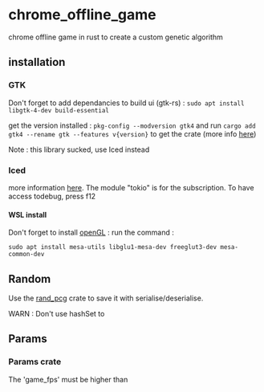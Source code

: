 # chrome_offline_game

chrome offline game in rust to create a custom genetic algorithm

## installation

### GTK

Don't forget to add dependancies to build ui (gtk-rs) : `sudo apt install libgtk-4-dev build-essential`

get the version installed : `pkg-config --modversion gtk4` and run `cargo add gtk4 --rename gtk --features v{version}` to get the crate (more info [here](https://gtk-rs.org/gtk4-rs/stable/latest/book/project_setup.html))

Note : this library sucked, use Iced instead

### Iced

more information [here](https://github.com/iced-rs/iced). The module "tokio" is for the subscription. To have access todebug, press f12

#### WSL install

Don't forget to install [openGL](https://gist.github.com/Mluckydwyer/8df7782b1a6a040e5d01305222149f3c) : run the command :

```shell
sudo apt install mesa-utils libglu1-mesa-dev freeglut3-dev mesa-common-dev
```

## Random

Use the [rand_pcg](https://crates.io/crates/rand_pcg) crate to save it with serialise/deserialise.

WARN : Don't use hashSet to 

## Params

### Params crate

The 'game_fps' must be higher than
